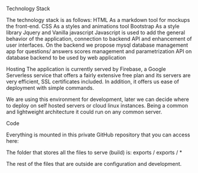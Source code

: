 Technology Stack

The technology stack is as follows:
HTML As a markdown tool for mockups the front-end.
CSS As a styles and animations tool
Bootstrap As a style library
Jquery and Vanilla javascript
Javascript is used to add the general behavior of the application, connection to backend API and enhancement of user interfaces.
On the backend we propose mysql database management app for questions/ answers scores management and parametrization
API on database backend to be used by web application



Hosting
The application is currently served by Firebase, a Google Serverless service that offers a fairly extensive free plan and its servers are very efficient, SSL certificates included. In addition, it offers us ease of deployment with simple commands.

We are using this environment for development, later we can decide where to deploy on self hosted servers or cloud linux instances. Being a common and lightweight architecture it could run on any common server.


Code

Everything is mounted in this private GitHub repository that you can access here: 


The folder that stores all the files to serve (build) is: exports / exports / *

The rest of the files that are outside are configuration and development.



